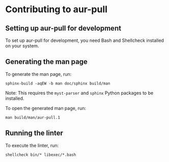 # Contributing to aur-pull

## Setting up aur-pull for development

To set up aur-pull for development, you need
Bash and Shellcheck installed on your system.

## Generating the man page

To generate the man page, run:

```shell
sphinx-build -aqEW -b man doc/sphinx build/man
```

Note: This requires the `myst-parser` and `sphinx` Python packages
to be installed.

To open the generated man page, run:

```shell
man build/man/aur-pull.1
```

## Running the linter

To execute the linter, run:

```shell
shellcheck bin/* libexec/*.bash
```
